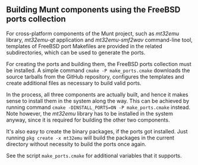 ## Building Munt components using the FreeBSD ports collection
For cross-platform components of the Munt project, such as _mt32emu_ library, _mt32emu-qt_
application and _mt32emu-smf2wav_ command-line tool, templates of FreeBSD port Makefiles are
provided in the related subdirectories, which can be used to generate the ports.

For creating the ports and building them, the FreeBSD ports collection must be installed. A simple
command `cmake -P make_ports.cmake` downloads the source tarballs from the GitHub repository,
configures the templates and create additional files as necessary to build valid ports.

In the process, all three components are actually built, and hence it makes sense to install
them in the system along the way. This can be achieved by running command
`cmake -DINSTALL_PORTS=ON -P make_ports.cmake` instead. Note however, the _mt32emu_ library has
to be installed in the system anyway, since it is required for building the other two components.

It's also easy to create the binary packages, if the ports got installed. Just running
`pkg create -x mt32emu` will build the packages in the current directory without necessity to build
the ports once again.

See  the script `make_ports.cmake` for additional variables that it supports.
